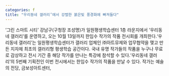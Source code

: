 ```yaml
---
categories: f
title: "우리동네 갤러리’에서 강렬한 붉은빛 풍경화에 빠져들다"
---
```

‘그린 스마트 시티’ 강남구(구청장 조성명)가 일원평생학습센터 1층 라운지에서 ‘우리동네 갤러리’를 운영하고, 오는 10월 13일까지 한임수 작가의 작품 전시회를 개최한다.‘우리동네 갤러리’는 일원평생학습센터가 갤러리 업체인 ㈜아트뮤제와 업무협약을 맺고 만든 지자체 최초의 갤러리형 평생학습 공간이다. 국내 유명 작가들의 작품을 누구나 무료로 감상하고 전시 기간 중 해당 작가를 만나는 특강에 참석할 수 있다.‘우리동네 갤러리’의 5번째 기획전인 이번 전시에서는 한임수 작가의 작품을 만날 수 있다. 작가는 예술의 전당, 금보성아트센터,